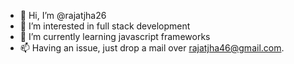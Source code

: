 - 👋 Hi, I’m @rajatjha26
- 👀 I’m interested in full stack development
- 🌱 I’m currently learning javascript frameworks
- 📫 Having an issue, just drop a mail over rajatjha46@gmail.com.

<!---
rajatjha26/rajatjha26 is a ✨ special ✨ repository because its `README.md` (this file) appears on your GitHub profile.
You can click the Preview link to take a look at your changes.
--->
